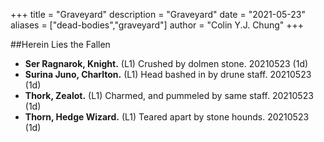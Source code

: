 +++ 
title = "Graveyard" 
description = "Graveyard" 
date = "2021-05-23" 
aliases = ["dead-bodies","graveyard"] 
author = "Colin Y.J. Chung" 
+++

##Herein Lies the Fallen

* **Ser Ragnarok, Knight.** (L1) Crushed by dolmen stone. 20210523 (1d)
* **Surina Juno, Charlton.** (L1) Head bashed in by drune staff. 20210523 (1d)
* **Thork, Zealot.** (L1) Charmed, and pummeled by same staff. 20210523 (1d)
* **Thorn, Hedge Wizard.** (L1) Teared apart by stone hounds. 20210523 (1d)
